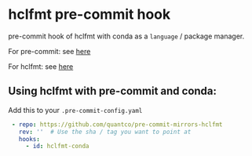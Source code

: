 # hclfmt pre-commit hook

pre-commit hook of hclfmt with conda as a `language` / package manager.

For pre-commit: see [here](https://github.com/pre-commit/pre-commit)

For hclfmt: see [here](https://github.com/hashicorp/hcl/tree/main/cmd/hclfmt)

## Using hclfmt with pre-commit and conda:

Add this to your `.pre-commit-config.yaml`

```yaml
 - repo: https://github.com/quantco/pre-commit-mirrors-hclfmt
   rev: ''  # Use the sha / tag you want to point at
   hooks:
     - id: hclfmt-conda
```
